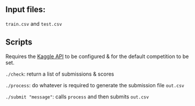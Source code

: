 ## Input files:
`train.csv` and `test.csv`

## Scripts
Requires the [Kaggle API](https://github.com/kaggle/kaggle-api) to be configured & for the default competition to be set.

`./check`: return a list of submissions & scores

`./process`: do whatever is required to generate the submission file `out.csv`

`./submit "message"`: calls `process` and then submits `out.csv`
